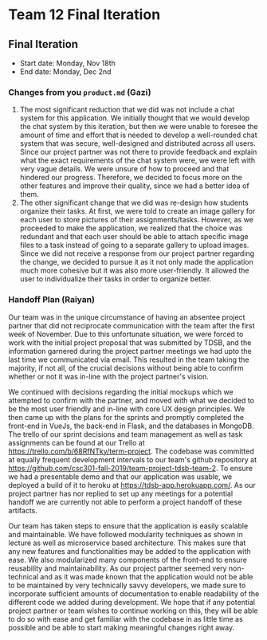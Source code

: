# Team 12 Final Iteration

## Final Iteration

 * Start date: Monday, Nov 18th
 * End date: Monday, Dec 2nd

### Changes from you `product.md` (Gazi)
<!-- 
List the most significant changes you made to your product (if any). It's normal to change features mid-project or reduce the scope to meet timelines. 

 * Start with the most significant change
 * Identify either a change in features or a reduction of your original scope
 * For each change, explain why you are making it and what you are hoping to achieve from it

 > *Note:* If you are not making (or haven't made) any changes to your product, it means you successfully scoped, planned and executed the development of your application.This is a very rare occurrence - describe what you believed enabled your team to do so and why. 
 >  -->
1. The most significant reduction that we did was not include a chat system for this application. We initially thought that we would develop the chat system by this iteration, but then we were unable to foresee the amount of time and effort that is needed to develop a well-rounded chat system that was secure, well-designed and distributed across all users. Since our project partner was not there to provide feedback and explain what the exact requirements of the chat system were, we were left with very vague details. We were unsure of how to proceed and that hindered our progress. Therefore, we decided to focus more on the other features and improve their quality, since we had a better idea of them.
2. The other significant change that we did was re-design how students organize their tasks. At first, we were told to create an image gallery for each user to store pictures of their assignments/tasks. However, as we proceeded to make the application, we realized that the choice was redundant and that each user should be able to attach specific image files to a task instead of going to a separate gallery to upload images. Since we did not receive a response from our project partner regarding the change, we decided to pursue it as it not only made the application much more cohesive but it was also more user-friendly. It allowed the user to individualize their tasks in order to organize better. 

### Handoff Plan (Raiyan)

<!-- Describe your plan for handing off your product and all technical assets to your partner

 * Will you have a handoff meeting? If so, what will be discussed?
 * What assets/artifacts will you be handing off to your partner (e.g. codebase, deployment tools, running application, task tracker, etc.)? 
 * How will you hand off these assets/artifacts?
 * Does your partner have the technical capacity to manage/maintain/develop your product? How will that impact how you handoff the product? -->

Our team was in the unique circumstance of having an absentee project partner that did not reciprocate communication with the team after the first week of November. Due to this unfortunate situation, we were forced to work with the initial project proposal that was submitted by TDSB, and the information garnered during the project partner meetings we had upto the last time we communicated via email. This resulted in the team taking the majority, if not all, of the crucial decisions without being able to confirm whether or not it was in-line with the project partner's vision.

We continued with decisions regarding the initial mockups which we attempted to confirm with the partner, and moved with what we decided to be the most user friendly and in-line with core UX design principles. We then came up with the plans for the sprints and promptly completed the front-end in VueJs, the back-end in Flask, and the databases in MongoDB. The trello of our sprint decisions and team management as well as task assignments can be found at our Trello at https://trello.com/b/68RfNTky/term-project. The codebase was committed at equally frequent development intervals to our team's github repository at https://github.com/csc301-fall-2019/team-project-tdsb-team-2. To ensure we had a presentable demo and that our application was usable, we deployed a build of it to heroku at https://tdsb-app.herokuapp.com/. As our project partner has nor replied to set up any meetings for a potential handoff we are currently not able to perform a project handoff of these artifacts.

Our team has taken steps to ensure that the application is easily scalable and maintainable. We have followed modularity techniques as shown in lecture as well as microservice based architecture. This makes sure that any new features and functionalities may be added to the application with ease. We also modularized many components of the front-end to ensure reusability and maintainability. As our project partner seemed very non-technical and as it was made known that the application would not be able to be maintained by very technically savvy developers, we made sure to incorporate sufficient amounts of documentation to enable readability of the different code we added during development. We hope that if any potential project partner or team wishes to continue working on this, they will be able to do so with ease and get familiar with the codebase in as little time as possible and be able to start making meaningful changes right away.


<!-- > *Note:* This is one of the most important aspects of the project. Please consult with your partner, your TA and the instructors on how to successfully execute this.  -->
